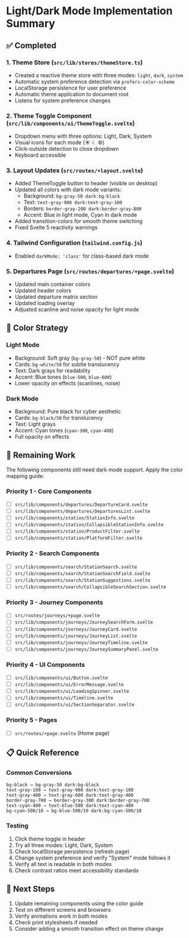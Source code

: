 # Light/Dark Mode Implementation Summary

## ✅ Completed

### 1. Theme Store (`src/lib/stores/themeStore.ts`)
- Created a reactive theme store with three modes: `light`, `dark`, `system`
- Automatic system preference detection via `prefers-color-scheme`
- LocalStorage persistence for user preference
- Automatic theme application to document root
- Listens for system preference changes

### 2. Theme Toggle Component (`src/lib/components/ui/ThemeToggle.svelte`)
- Dropdown menu with three options: Light, Dark, System
- Visual icons for each mode (☀ ☾ ⚙)
- Click-outside detection to close dropdown
- Keyboard accessible

### 3. Layout Updates (`src/routes/+layout.svelte`)
- Added ThemeToggle button to header (visible on desktop)
- Updated all colors with dark mode variants:
  - Background: `bg-gray-50 dark:bg-black`
  - Text: `text-gray-900 dark:text-gray-100`
  - Borders: `border-gray-200 dark:border-gray-800`
  - Accent: Blue in light mode, Cyan in dark mode
- Added transition-colors for smooth theme switching
- Fixed Svelte 5 reactivity warnings

### 4. Tailwind Configuration (`tailwind.config.js`)
- Enabled `darkMode: 'class'` for class-based dark mode

### 5. Departures Page (`src/routes/departures/+page.svelte`)
- Updated main container colors
- Updated header colors
- Updated departure matrix section
- Updated loading overlay
- Adjusted scanline and noise opacity for light mode

## 🎨 Color Strategy

### Light Mode
- Background: Soft gray (`bg-gray-50`) - NOT pure white
- Cards: `bg-white/50` for subtle translucency
- Text: Dark grays for readability
- Accent: Blue tones (`blue-500`, `blue-600`)
- Lower opacity on effects (scanlines, noise)

### Dark Mode  
- Background: Pure black for cyber aesthetic
- Cards: `bg-black/50` for translucency
- Text: Light grays
- Accent: Cyan tones (`cyan-300`, `cyan-400`)
- Full opacity on effects

## 🔄 Remaining Work

The following components still need dark mode support. Apply the color mapping guide:

### Priority 1 - Core Components
- [ ] `src/lib/components/departures/DepartureCard.svelte`
- [ ] `src/lib/components/departures/DeparturesList.svelte`
- [ ] `src/lib/components/station/StationInfo.svelte`
- [ ] `src/lib/components/station/CollapsibleStationInfo.svelte`
- [ ] `src/lib/components/station/ProductFilter.svelte`
- [ ] `src/lib/components/station/PlatformFilter.svelte`

### Priority 2 - Search Components
- [ ] `src/lib/components/search/StationSearch.svelte`
- [ ] `src/lib/components/search/StationSearchField.svelte`
- [ ] `src/lib/components/search/StationSuggestions.svelte`
- [ ] `src/lib/components/search/CollapsibleSearchSection.svelte`

### Priority 3 - Journey Components
- [ ] `src/routes/journeys/+page.svelte`
- [ ] `src/lib/components/journeys/JourneySearchForm.svelte`
- [ ] `src/lib/components/journeys/JourneyCard.svelte`
- [ ] `src/lib/components/journeys/JourneyList.svelte`
- [ ] `src/lib/components/journeys/JourneyTimeline.svelte`
- [ ] `src/lib/components/journeys/JourneySummaryPanel.svelte`

### Priority 4 - UI Components
- [ ] `src/lib/components/ui/Button.svelte`
- [ ] `src/lib/components/ui/ErrorMessage.svelte`
- [ ] `src/lib/components/ui/LoadingSpinner.svelte`
- [ ] `src/lib/components/ui/Timeline.svelte`
- [ ] `src/lib/components/ui/SectionSeparator.svelte`

### Priority 5 - Pages
- [ ] `src/routes/+page.svelte` (Home page)

## 📋 Quick Reference

### Common Conversions
```
bg-black → bg-gray-50 dark:bg-black
text-gray-100 → text-gray-900 dark:text-gray-100
text-gray-400 → text-gray-600 dark:text-gray-400
border-gray-700 → border-gray-300 dark:border-gray-700
text-cyan-400 → text-blue-500 dark:text-cyan-400
bg-cyan-500/10 → bg-blue-500/10 dark:bg-cyan-500/10
```

### Testing
1. Click theme toggle in header
2. Try all three modes: Light, Dark, System
3. Check localStorage persistence (refresh page)
4. Change system preference and verify "System" mode follows it
5. Verify all text is readable in both modes
6. Check contrast ratios meet accessibility standards

## 🚀 Next Steps

1. Update remaining components using the color guide
2. Test on different screens and browsers
3. Verify animations work in both modes
4. Check print stylesheets if needed
5. Consider adding a smooth transition effect on theme change
